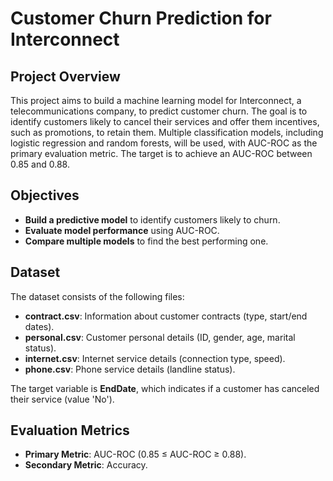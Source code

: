 # Customer Churn Prediction for Interconnect

## Project Overview
This project aims to build a machine learning model for Interconnect, a telecommunications company, to predict customer churn. The goal is to identify customers likely to cancel their services and offer them incentives, such as promotions, to retain them. Multiple classification models, including logistic regression and random forests, will be used, with AUC-ROC as the primary evaluation metric. The target is to achieve an AUC-ROC between 0.85 and 0.88.

## Objectives
- **Build a predictive model** to identify customers likely to churn.
- **Evaluate model performance** using AUC-ROC.
- **Compare multiple models** to find the best performing one.

## Dataset
The dataset consists of the following files:
- **contract.csv**: Information about customer contracts (type, start/end dates).
- **personal.csv**: Customer personal details (ID, gender, age, marital status).
- **internet.csv**: Internet service details (connection type, speed).
- **phone.csv**: Phone service details (landline status).

The target variable is **EndDate**, which indicates if a customer has canceled their service (value 'No').

## Evaluation Metrics
- **Primary Metric**: AUC-ROC (0.85 ≤ AUC-ROC ≥ 0.88).
- **Secondary Metric**: Accuracy.
